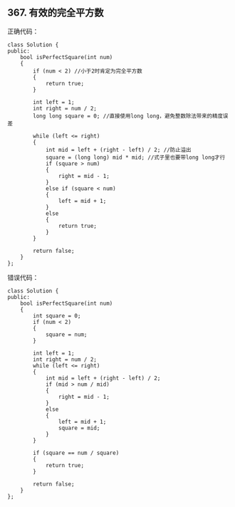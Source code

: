 ## 367. 有效的完全平方数

正确代码：
    
    class Solution {
    public:
        bool isPerfectSquare(int num)
        {
            if (num < 2) //小于2时肯定为完全平方数
            {
                return true;
            }
            
            int left = 1;
            int right = num / 2;
            long long square = 0; //直接使用long long，避免整数除法带来的精度误差
    
            while (left <= right)
            {
                int mid = left + (right - left) / 2; //防止溢出
                square = (long long) mid * mid; //式子里也要带long long才行
                if (square > num)
                {
                    right = mid - 1;
                }
                else if (square < num)
                {
                    left = mid + 1;
                }
                else
                {
                    return true;
                }
            }
    
            return false;
        }
    };

错误代码：

    class Solution {
    public:
        bool isPerfectSquare(int num)
        {
            int square = 0;
            if (num < 2)
            {
                square = num;
            }
            
            int left = 1;
            int right = num / 2;
            while (left <= right)
            {
                int mid = left + (right - left) / 2;
                if (mid > num / mid)
                {
                    right = mid - 1;
                }
                else
                {
                    left = mid + 1;
                    square = mid;
                }
            }
    
            if (square == num / square)
            {
                return true;
            }
            
            return false;
        }
    };
